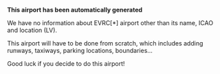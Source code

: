 **This airport has been automatically generated**

We have no information about EVRC[*] airport other than its name, ICAO and location (LV).

This airport will have to be done from scratch, which includes adding runways, taxiways, parking locations, boundaries...

Good luck if you decide to do this airport!